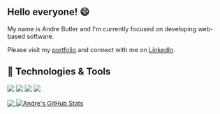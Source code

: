 ##   Hello everyone! 😄
My name is Andre Butler and I'm currently focused on developing web-based software. 

Please visit my [portfolio](https://www.andrebutler.me) and connect with me on [LinkedIn](https://www.linkedin.com/in/%F0%9F%AA%94-andre-butler-62aa387b/).

## 🔧 Technologies & Tools
![](https://img.shields.io/badge/OS-Mac-informational?style=flat&logo=apple&logoColor=white&color=1486bd)
![](https://img.shields.io/badge/Code-Python-informational?style=flat&logo=python&logoColor=white&color=ffbf4b)
![](https://img.shields.io/badge/Code-JavaScript-informational?style=flat&logo=javascript&logoColor=white&color=ffbf4b)
![](https://img.shields.io/badge/Tools-PostgreSQL-informational?style=flat&logo=postgresql&logoColor=white&color=2bbc8a)

<a href="https://github.com/abutler6588">
<img align="center" src="https://github-readme-stats.vercel.app/api/top-langs/?username=abutler6588&hide=html,css&html&title_color=ffffff&text_color=c9cacc&icon_color=2bbc8a&bg_color=1d1f21" />
</a>
<a href="https://github.com/abutler6588">
<img align="center" src="https://github-readme-stats.vercel.app/api?username=abutler6588&hide=stars,contribs&show_icons=true&line_height=27&count_private=true&title_color=ffffff&text_color=c9cacc&icon_color=2bbc8a&bg_color=1d1f21" alt="Andre's GitHub Stats" />
</a>

<!--
**abutler6588/abutler6588** is a ✨ _special_ ✨ repository because its `README.md` (this file) appears on your GitHub profile.

Here are some ideas to get you started:

- 🔭 I’m currently working on ... an app that will predict the probability that you will exprience specific law enforcement complications more frequenlty based upon your race and zip code. 
- 🌱 I’m currently learning ... Python and React
- 👯 I’m looking to collaborate on ... a chatbot using a new AI technology named 'Rasa,' which allows users to search for cusine by thier location through the use of a Bing maps API. 
- 🤔 I’m looking for help with ... more coding projects and networking! 
- 💬 Ask me about ... the places i've traveled!
- 📫 How to reach me: ... abutler6588@gmail.com
- 😄 Pronouns: ... he/him
 
-->
